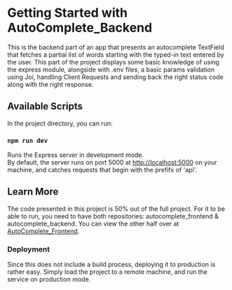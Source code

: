 # Getting Started with AutoComplete_Backend

This is the backend part of an app that presents an autocomplete TextField that fetches a partial list of words starting with the typed-in text entered by the user. This part of the project displays some basic knowledge of using the express module, alongside with .env files, a basic params validation using Joi, handling Client Requests and sending back the right status code along with the right response.

## Available Scripts

In the project directory, you can run:

### `npm run dev`

Runs the Express server in development mode.\
By default, the server runs on port 5000 at [http://localhost:5000](http://localhost:5000) on your machine, and catches requests that begin with the prefifx of 'api'.


## Learn More

The code presented in this project is 50% out of the full project. For it to be able to run, you need to have both repositories: autocomplete_frontend & autocomplete_backend. You can view the other half over at [AutoComplete_Frontend](https://https://github.com/talkohavy/autocomplete_frontend).


### Deployment

Since this does not include a build process, deploying it to production is rather easy. Simply load the project to a remote machine, and run the service on production mode.